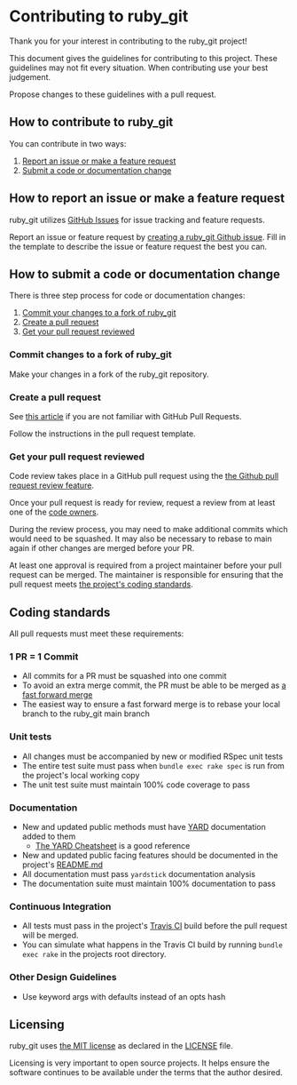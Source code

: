 # Contributing to ruby_git

Thank you for your interest in contributing to the ruby_git project!

This document gives the guidelines for contributing to this project.
These guidelines may not fit every situation.  When contributing use your best
judgement.

Propose changes to these guidelines with a pull request.

## How to contribute to ruby_git

You can contribute in two ways:

1. [Report an issue or make a feature request](#how-to-report-an-issue-or-make-a-feature-request)
2. [Submit a code or documentation change](#how-to-submit-a-code-or-documentation-change)

## How to report an issue or make a feature request

ruby_git utilizes [GitHub Issues](https://help.github.com/en/github/managing-your-work-on-github/about-issues)
for issue tracking and feature requests.

Report an issue or feature request by [creating a ruby_git Github issue](https://github.com/main-branch/ruby_git/issues/new).
Fill in the template to describe the issue or feature request the best you can.

## How to submit a code or documentation change

There is three step process for code or documentation changes:

1. [Commit your changes to a fork of ruby_git](#commit-changes-to-a-fork-of-ruby_git)
2. [Create a pull request](#create-a-pull-request)
3. [Get your pull request reviewed](#get-your-pull-request-reviewed)

### Commit changes to a fork of ruby_git

Make your changes in a fork of the ruby_git repository.

### Create a pull request

See [this article](https://help.github.com/articles/about-pull-requests/) if you
are not familiar with GitHub Pull Requests.

Follow the instructions in the pull request template.

### Get your pull request reviewed

Code review takes place in a GitHub pull request using the [the Github pull request review feature](https://help.github.com/en/github/collaborating-with-issues-and-pull-requests/about-pull-request-reviews).

Once your pull request is ready for review, request a review from at least one of the
[code owners](https://github.com/orgs/main-branch/teams/ruby_git-codeowners/members).

During the review process, you may need to make additional commits which would
need to be squashed.  It may also be necessary to rebase to main again if other
changes are merged before your PR.

At least one approval is required from a project maintainer before your pull
request can be merged.  The maintainer is responsible for ensuring that the pull
request meets [the project's coding standards](#coding-standards).

## Coding standards

All pull requests must meet these requirements:

### 1 PR = 1 Commit
  * All commits for a PR must be squashed into one commit
  * To avoid an extra merge commit, the PR must be able to be merged as [a fast forward merge](https://git-scm.com/book/en/v2/Git-Branching-Basic-Branching-and-Merging)
  * The easiest way to ensure a fast forward merge is to rebase your local branch
    to the ruby_git main branch

### Unit tests
  * All changes must be accompanied by new or modified RSpec unit tests
  * The entire test suite must pass when `bundle exec rake spec` is run from the
    project's local working copy
  * The unit test suite must maintain 100% code coverage to pass 

### Documentation
  * New and updated public methods must have [YARD](https://yardoc.org/)
    documentation added to them
      * [The YARD Cheatsheet](https://gist.github.com/thelastinuit/5984665e6ab69d3c0a413a03602c45be)
        is a good reference
  * New and updated public facing features should be documented in the project's
    [README.md](README.md)
  * All documentation must pass `yardstick` documentation analysis
  * The documentation suite must maintain 100% documentation to pass

### Continuous Integration
  * All tests must pass in the project's [Travis CI](https://travis-ci.org/main-branch/ruby_git)
    build before the pull request will be merged.
  * You can simulate what happens in the Travis CI build by running `bundle exec rake` in 
    the projects root directory.

### Other Design Guidelines
  * Use keyword args with defaults instead of an opts hash

## Licensing

ruby_git uses [the MIT license](https://choosealicense.com/licenses/mit/) as
declared in the [LICENSE](LICENSE) file.

Licensing is very important to open source projects. It helps ensure the
software continues to be available under the terms that the author desired.

